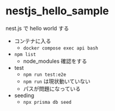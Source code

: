 # nestjs_hello_sample
nest.js で hello world する

- コンテナに入る
  - `docker compose exec api bash`
- `npm list`
  - node_modules 確認をする
- test
  - `npm run test:e2e`
  - `npm run` は現状動いていない
  - パスが問題になっている
- seeding
  - `npx prisma db seed`

